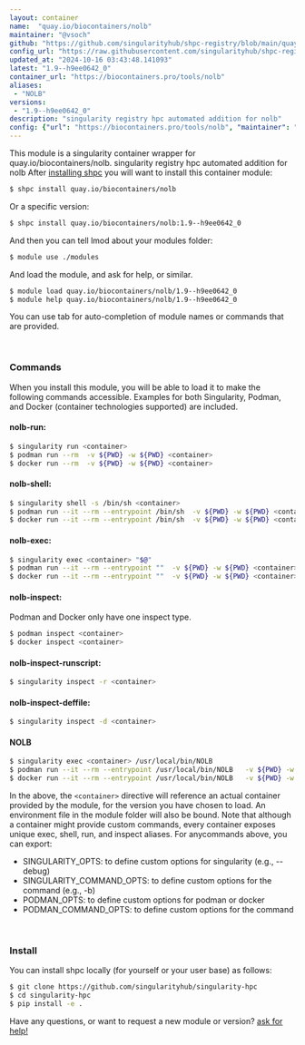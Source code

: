 ```yaml
---
layout: container
name:  "quay.io/biocontainers/nolb"
maintainer: "@vsoch"
github: "https://github.com/singularityhub/shpc-registry/blob/main/quay.io/biocontainers/nolb/container.yaml"
config_url: "https://raw.githubusercontent.com/singularityhub/shpc-registry/main/quay.io/biocontainers/nolb/container.yaml"
updated_at: "2024-10-16 03:43:48.141093"
latest: "1.9--h9ee0642_0"
container_url: "https://biocontainers.pro/tools/nolb"
aliases:
 - "NOLB"
versions:
 - "1.9--h9ee0642_0"
description: "singularity registry hpc automated addition for nolb"
config: {"url": "https://biocontainers.pro/tools/nolb", "maintainer": "@vsoch", "description": "singularity registry hpc automated addition for nolb", "latest": {"1.9--h9ee0642_0": "sha256:c4c1f3d205d773bfc2df02ce027ff0e9426b35a2954031b65191f0233823d19f"}, "tags": {"1.9--h9ee0642_0": "sha256:c4c1f3d205d773bfc2df02ce027ff0e9426b35a2954031b65191f0233823d19f"}, "docker": "quay.io/biocontainers/nolb", "aliases": {"NOLB": "/usr/local/bin/NOLB"}}
---
```


This module is a singularity container wrapper for quay.io/biocontainers/nolb.
singularity registry hpc automated addition for nolb
After [installing shpc](#install) you will want to install this container module:


```bash
$ shpc install quay.io/biocontainers/nolb
```

Or a specific version:

```bash
$ shpc install quay.io/biocontainers/nolb:1.9--h9ee0642_0
```

And then you can tell lmod about your modules folder:

```bash
$ module use ./modules
```

And load the module, and ask for help, or similar.

```bash
$ module load quay.io/biocontainers/nolb/1.9--h9ee0642_0
$ module help quay.io/biocontainers/nolb/1.9--h9ee0642_0
```

You can use tab for auto-completion of module names or commands that are provided.

<br>

### Commands

When you install this module, you will be able to load it to make the following commands accessible.
Examples for both Singularity, Podman, and Docker (container technologies supported) are included.

#### nolb-run:

```bash
$ singularity run <container>
$ podman run --rm  -v ${PWD} -w ${PWD} <container>
$ docker run --rm  -v ${PWD} -w ${PWD} <container>
```

#### nolb-shell:

```bash
$ singularity shell -s /bin/sh <container>
$ podman run --it --rm --entrypoint /bin/sh  -v ${PWD} -w ${PWD} <container>
$ docker run --it --rm --entrypoint /bin/sh  -v ${PWD} -w ${PWD} <container>
```

#### nolb-exec:

```bash
$ singularity exec <container> "$@"
$ podman run --it --rm --entrypoint ""  -v ${PWD} -w ${PWD} <container> "$@"
$ docker run --it --rm --entrypoint ""  -v ${PWD} -w ${PWD} <container> "$@"
```

#### nolb-inspect:

Podman and Docker only have one inspect type.

```bash
$ podman inspect <container>
$ docker inspect <container>
```

#### nolb-inspect-runscript:

```bash
$ singularity inspect -r <container>
```

#### nolb-inspect-deffile:

```bash
$ singularity inspect -d <container>
```


#### NOLB

```bash
$ singularity exec <container> /usr/local/bin/NOLB
$ podman run --it --rm --entrypoint /usr/local/bin/NOLB   -v ${PWD} -w ${PWD} <container> -c " $@"
$ docker run --it --rm --entrypoint /usr/local/bin/NOLB   -v ${PWD} -w ${PWD} <container> -c " $@"
```



In the above, the `<container>` directive will reference an actual container provided
by the module, for the version you have chosen to load. An environment file in the
module folder will also be bound. Note that although a container
might provide custom commands, every container exposes unique exec, shell, run, and
inspect aliases. For anycommands above, you can export:

 - SINGULARITY_OPTS: to define custom options for singularity (e.g., --debug)
 - SINGULARITY_COMMAND_OPTS: to define custom options for the command (e.g., -b)
 - PODMAN_OPTS: to define custom options for podman or docker
 - PODMAN_COMMAND_OPTS: to define custom options for the command

<br>

### Install

You can install shpc locally (for yourself or your user base) as follows:

```bash
$ git clone https://github.com/singularityhub/singularity-hpc
$ cd singularity-hpc
$ pip install -e .
```

Have any questions, or want to request a new module or version? [ask for help!](https://github.com/singularityhub/singularity-hpc/issues)